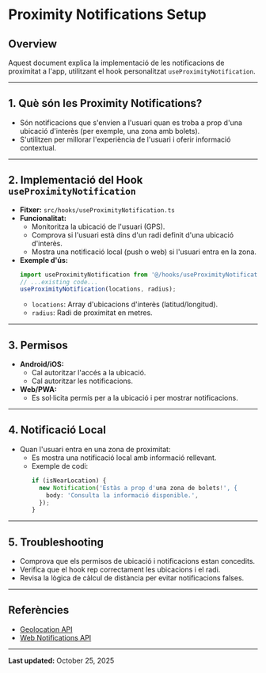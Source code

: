 # Proximity Notifications Setup

## Overview
Aquest document explica la implementació de les notificacions de proximitat a l'app, utilitzant el hook personalitzat `useProximityNotification`.

---

## 1. Què són les Proximity Notifications?

- Són notificacions que s'envien a l'usuari quan es troba a prop d'una ubicació d'interès (per exemple, una zona amb bolets).
- S'utilitzen per millorar l'experiència de l'usuari i oferir informació contextual.

---

## 2. Implementació del Hook `useProximityNotification`

- **Fitxer:** `src/hooks/useProximityNotification.ts`
- **Funcionalitat:**
  - Monitoritza la ubicació de l'usuari (GPS).
  - Comprova si l'usuari està dins d'un radi definit d'una ubicació d'interès.
  - Mostra una notificació local (push o web) si l'usuari entra en la zona.
- **Exemple d'ús:**
  ```ts
  import useProximityNotification from '@/hooks/useProximityNotification';
  // ...existing code...
  useProximityNotification(locations, radius);
  ```
  - `locations`: Array d'ubicacions d'interès (latitud/longitud).
  - `radius`: Radi de proximitat en metres.

---

## 3. Permisos

- **Android/iOS:**
  - Cal autoritzar l'accés a la ubicació.
  - Cal autoritzar les notificacions.
- **Web/PWA:**
  - Es sol·licita permís per a la ubicació i per mostrar notificacions.

---

## 4. Notificació Local

- Quan l'usuari entra en una zona de proximitat:
  - Es mostra una notificació local amb informació rellevant.
  - Exemple de codi:
    ```ts
    if (isNearLocation) {
      new Notification('Estàs a prop d'una zona de bolets!', {
        body: 'Consulta la informació disponible.',
      });
    }
    ```

---

## 5. Troubleshooting

- Comprova que els permisos de ubicació i notificacions estan concedits.
- Verifica que el hook rep correctament les ubicacions i el radi.
- Revisa la lògica de càlcul de distància per evitar notificacions falses.

---

## Referències
- [Geolocation API](https://developer.mozilla.org/en-US/docs/Web/API/Geolocation_API)
- [Web Notifications API](https://developer.mozilla.org/en-US/docs/Web/API/Notifications_API)

---

**Last updated:** October 25, 2025
